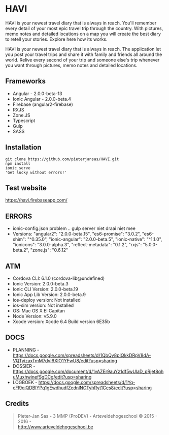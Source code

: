 HAVI
==================
HAVI is your newest travel diary that is always in reach. You'll remember every detail of your most epic travel trip through the country. With pictures, memo notes and detailed locations on a map you will create the best diary to retell your stories. Explore here how its works.


HAVI is your newest travel diary that is always in reach. The application let you post your travel trips and share it with family and friends all around the world. Relive every second of your trip and someone else's trip whenever you want through pictures, memo notes and detailed locations.


Frameworks
------------------
* Angular - 2.0.0-beta-13
* Ionic Angular -  2.0.0-beta.4
* Firebase (angular2-firebase)
* RXJS 
* Zone.JS
* Typescript
* Gulp
* SASS

Installation
------------------
    git clone https://github.com/pieterjansas/HAVI.git
    npm install
    ionic serve
    'Get lucky without errors!'

Test website
------------------
<https://havi.firebaseapp.com/>

ERRORS
------------------
 - ionic-config.json problem .. gulp server niet draai niet mee
 - Versions: 
    "angular2": "2.0.0-beta.15",
    "es6-promise": "3.0.2",
    "es6-shim": "^0.35.0",
    "ionic-angular": "2.0.0-beta.5",
    "ionic-native": "^1.1.0",
    "ionicons": "3.0.0-alpha.3",
    "reflect-metadata": "0.1.2",
    "rxjs": "5.0.0-beta.2",
    "zone.js": "0.6.12"


ATM
------------------
* Cordova CLI: 6.1.0 (cordova-lib@undefined)
* Ionic Version: 2.0.0-beta.3
* Ionic CLI Version: 2.0.0-beta.19
* Ionic App Lib Version: 2.0.0-beta.9
* ios-deploy version: Not installed
* ios-sim version: Not installed
* OS: Mac OS X El Capitan
* Node Version: v5.9.0
* Xcode version: Xcode 6.4 Build version 6E35b 
   
  
DOCS
-----------------
* PLANNING - <https://docs.google.com/spreadsheets/d/1QbQy8pIQkkDRpV8dA-VQTyizaxTmM7dvI6XIO1YFwU8/edit?usp=sharing>
* DOSSIER - <https://docs.google.com/document/d/1vAZEr9auYz1df5wUlaD_pRjet8qhuMuxhwinefSgDCg/edit?usp=sharing>  
* LOGBOEK - <https://docs.google.com/spreadsheets/d/1Yq-cFl9qiQDBIYPq1gEwdhudfZednlNCTyhRyt1Ces8/edit?usp=sharing>

 
Credits
------------------
> Pieter-Jan Sas - 
> 3 MMP (ProDEV) - 
> Arteveldehogeschool © 2015 - 2016 -  
> <http://www.arteveldehogeschool.be>


